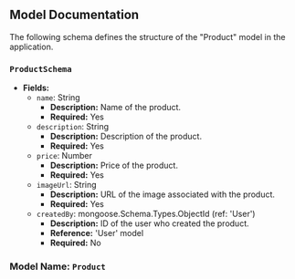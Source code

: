 ## Model Documentation

The following schema defines the structure of the "Product" model in the application.

### `ProductSchema`

- **Fields:**
  - `name`: String
    - **Description:** Name of the product.
    - **Required:** Yes
  - `description`: String
    - **Description:** Description of the product.
    - **Required:** Yes
  - `price`: Number
    - **Description:** Price of the product.
    - **Required:** Yes
  - `imageUrl`: String
    - **Description:** URL of the image associated with the product.
    - **Required:** Yes
  - `createdBy`: mongoose.Schema.Types.ObjectId (ref: 'User')
    - **Description:** ID of the user who created the product.
    - **Reference:** 'User' model
    - **Required:** No

### Model Name: `Product`
